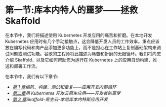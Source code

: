 # 第一节:库本内特人的噩梦——拯救Skaffold

在本节中，我们将描述使用 Kubernetes 开发应用的痛苦和折磨。在本地开发 Kubernetes 应用时有几个手动接触点，这会降低开发人员的工作效率。重点应该放在编写代码和向产品添加更多功能上，而不是担心在工作站上复制基础架构来调试问题或测试功能。谷歌的工程师将此描述为痛苦和折磨的无限循环。我们将向您介绍 Skaffold，以及它如何帮助您为运行在 Kubernetes 上的应用自动构建、推送和部署工作流。

在本节中，我们有以下章节:

*   [*第 1 章*](01.html#_idTextAnchor015)*编码、构建、测试和重复——应用开发内部循环*
*   [*第二章*](02.html#_idTextAnchor026)*用 Kubernetes 开发云原生应用——开发者的噩梦*
*   [*第 3 章*](03.html#_idTextAnchor034)*Skaffold-易主云-本地库本内特斯应用开发*